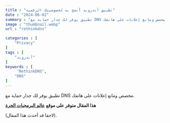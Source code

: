 ```yaml
---
title : "تطبيق أندرويد أنصح به لخصوصيتك الرقمية"
date : "2024-06-02"
summary : "تطبيق يوفر لك جدار حماية مع DNS مخصص ومانع إعلانات على هاتفك."
image : "thumbnail.webp"
url : "rethinkdns"

categories : [
    "Privacy"
]
tags : [
    "أندرويد"
]
keywords : [
     "RethinkDNS",
    "DNS"
]
---
```


تطبيق يوفر لك جدار حماية مع DNS مخصص ومانع إعلانات على هاتفك.

**هذا المقال متوفر على موقع** [**عالم البرمجيات الحرة**]()

(لاحقا قد أحدث هذا المقال).
